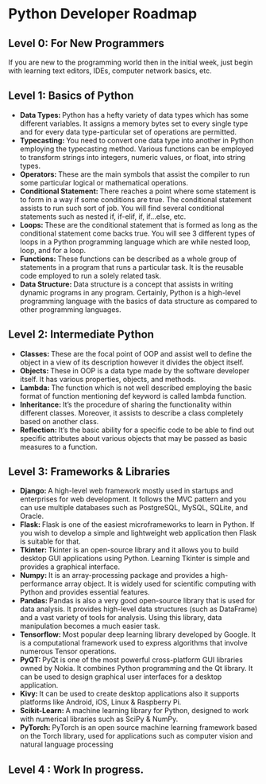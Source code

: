 # Python Developer Roadmap

## Level 0: For New Programmers

If you are new to the programming world then in the initial week, just begin with learning text editors, IDEs, computer network basics, etc.

## Level 1: Basics of Python

<ul>
<li><b>Data Types: </b>Python has a hefty variety of data types which has some different variables. It assigns a memory bytes set to every single type and for every data type-particular set of operations are permitted.</li>
<li><b>Typecasting: </b>You need to convert one data type into another in Python employing the typecasting method. Various functions can be employed to transform strings into integers, numeric values, or float, into string types.</li>
<li><b>Operators: </b>These are the main symbols that assist the compiler to run some particular logical or mathematical operations.</li>
<li><b>Conditional Statement: </b>There reaches a point where some statement is to form in a way if some conditions are true. The conditional statement assists to run such sort of job. You will find several conditional statements such as nested if, if-elif, if, if…else, etc.</li>
<li><b>Loops: </b>These are the conditional statement that is formed as long as the conditional statement come backs true. You will see 3 different types of loops in a Python programming language which are while nested loop, loop, and for a loop.</li>
<li><b>Functions: </b>These functions can be described as a whole group of statements in a program that runs a particular task. It is the reusable code employed to run a solely related task. </li>
<li><b>Data Structure: </b>Data structure is a concept that assists in writing dynamic programs in any program. Certainly, Python is a high-level programming language with the basics of data structure as compared to other programming languages.</li>

</ul>

## Level 2: Intermediate Python

<ul>
<li><b>Classes: </b>These are the focal point of OOP and assist well to define the object in a view of its description however it divides the object itself.</li>
<li><b>Objects: </b>These in OOP is a data type made by the software developer itself. It has various properties, objects, and methods.</li>
<li><b>Lambda: </b>The function which is not well described employing the basic format of function mentioning def keyword is called lambda function.</li>
<li><b>Inheritance: </b>It’s the procedure of sharing the functionality within different classes. Moreover, it assists to describe a class completely based on another class.</li>
<li><b>Reflection: </b>It’s the basic ability for a specific code to be able to find out specific attributes about various objects that may be passed as basic measures to a function.</li>

</ul>

## Level 3: Frameworks & Libraries

<ul>
<li><b>Django: </b>A high-level web framework mostly used in startups and enterprises for web development. It follows the MVC pattern and you can use multiple databases such as PostgreSQL, MySQL, SQLite, and Oracle.</li>
<li><b>Flask: </b> Flask is one of the easiest microframeworks to learn in Python. If you wish to develop a simple and lightweight web application then Flask is suitable for that.</li>
<li><b>Tkinter: </b>Tkinter is an open-source library and it allows you to build desktop GUI applications using Python. Learning Tkinter is simple and provides a graphical interface.</li>
<li><b>Numpy: </b>It is an array-processing package and provides a high-performance array object. It is widely used for scientific computing with Python and provides essential features.</li>
<li><b>Pandas: </b> Pandas is also a very good open-source library that is used for data analysis. It provides high-level data structures (such as DataFrame) and a vast variety of tools for analysis. Using this library, data manipulation becomes a much easier task.</li>
<li><b>Tensorflow: </b>Most popular deep learning library developed by Google. It is a computational framework used to express algorithms that involve numerous Tensor operations. </li>
<li><b>PyQT: </b> PyQt is one of the most powerful cross-platform GUI libraries owned by Nokia. It combines Python programming and the Qt library. It can be used to design graphical user interfaces for a desktop application.</li>
<li><b>Kivy: </b> It can be used to create desktop applications also it supports platforms like Android, iOS, Linux & Raspberry Pi.</li>
<li><b>Scikit-Learn: </b>A machine learning library for Python, designed to work with numerical libraries such as SciPy & NumPy.</li>
<li><b>PyTorch: </b>PyTorch is an open source machine learning framework based on the Torch library, used for applications such as computer vision and natural language processing</li>

</ul>

## Level 4 : Work In progress. 
